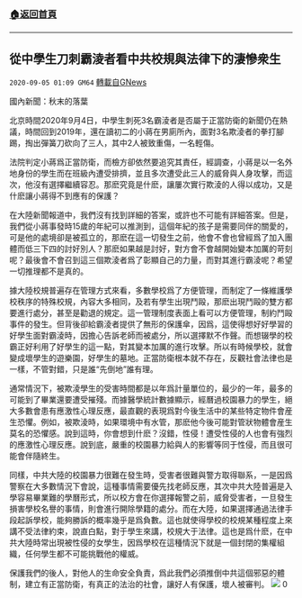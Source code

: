 ###  [:house:返回首頁](https://github.com/ourhimalayas/txt)
---

## 從中學生刀刺霸淩者看中共校規與法律下的淒慘衆生
`2020-09-05 01:09 GM64` [轉載自GNews](https://gnews.org/zh-hant/334831/)

國內新聞：秋末的落葉

北京時間2020年9月4日，中學生刺死3名霸淩者是否屬于正當防衛的新聞仍在熱議，時間回到2019年，還在讀初二的小蔣在男廁所內，面對3名欺淩者的拳打腳踢，掏出彈簧刀砍向了三人，其中2人被致重傷，一名輕傷。

法院判定小蔣爲正當防衛，而檢方卻依然要追究其責任，經調查，小蔣是以一名外地身份的學生而在班級內遭受排擠，並且多次遭受此三人的威脅與人身攻擊，而這次，他沒有選擇繼續容忍。那麽究竟是什麽，讓屢次實行欺淩的人得以成功，又是什麽讓小蔣得不到應有的保護？

在大陸新聞報道中，我們沒有找到詳細的答案，或許也不可能有詳細答案。但是，我們從小蔣事發時15歲的年紀可以推測到，這個年紀的孩子是需要同伴的關愛的，可是他的處境卻是被孤立的，那麽在這一切發生之前，他會不會也曾經爲了加入團體而低三下四的討好別人？那麽如果越是討好，對方會不會越開始變本加厲的苛刻呢？最後會不會召到這三個欺淩者爲了彰顯自己的力量，而對其進行霸淩呢？希望一切推理都不是真的。

據大陸校規普遍存在管理方式來看，多數學校爲了方便管理，而制定了一條維護學校秩序的特殊校規，內容大多相同，及若有學生出現鬥毆，那麽出現鬥毆的雙方都要進行處分，甚至是勸退的規定。這一管理制度表面上看可以方便管理，制約鬥毆事件的發生。但背後卻給霸淩者提供了無形的保護傘，因爲，這使得想好好學習的好學生面對霸淩時，因擔心告訴老師而被處分，所以選擇默不作聲。而想辍學的校霸正好利用了好學生的這一點，對其變本加厲的進行攻擊。所以有時候學校，就會變成壞學生的遊樂園，好學生的墓地。正當防衛根本就不存在，反觀社會法律也是一樣，不管對錯，只是誰“先倒地”誰有理。

通常情況下，被欺淩學生的受害時間都是以年爲計量單位的，最少的一年，最多的可能到了畢業還要遭受摧殘。而據醫學統計數據顯示，經曆過校園暴力的學生，絕大多數會患有應激性心理反應，最直觀的表現爲對今後生活中的某些特定物件會産生恐懼。例如，被欺淩時，如果環境中有水管，那麽他今後可能對管狀物體會産生莫名的恐懼感。說到這時，你會想到什麽？沒錯，性侵！遭受性侵的人也會有強烈的應激性心理反應。說到底，嚴重的校園暴力給與人的影響等同于性侵，而且很可能會伴隨終生。

同樣，中共大陸的校園暴力很難在發生時，受害者很難與警方取得聯系，一是因爲警察在大多數情況下會說，這種事情需要優先找老師反應，其次中共大陸普遍是入學容易畢業難的學曆形式，所以校方會在你選擇報警之前，威脅受害者，一旦發生損害學校名譽的事情，則會進行開除學籍的處分。而在大陸，如果選擇通過法律手段起訴學校，能夠勝訴的概率幾乎是爲負數。這也就使得學校的校規某種程度上來講不受法律約束，說直白點，對于學生來講，校規大于法律。這也是爲什麽，在中共大陸時常出現被性侵的女學生，因爲學校在這種情況下就是一個封閉的集權組織，任何學生都不可能挑戰他的權威。

保護我們的後人，對他人的生命安全負責，爲此我們必須推倒中共這個邪惡的體制，建立有正當防衛，有真正的法治的社會，讓好人有保護，壞人被審判。
![](https://s3.amazonaws.com/gnews-media-offload/wp-content/uploads/2020/09/05010548/image0-4-1.jpg)
0
